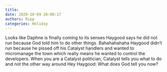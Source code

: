```yaml
---
title: 
date: 2020-10-09 20:00:17
authors: Ripp
categories: Holiday
---
```


 Looks like Daphne is finally coming to its senses
Haygood says he did not run because God told him to do other things.
Bahahahahaha
Haygood didn’t run because he pissed off his Catalyst handlers and wanted to micromanage the town which really means he wanted to control the developers.   When you are a Catalyst politician, Catalyst tells you what to do and not the other way around
Hey Haygood:   What does God tell you now?